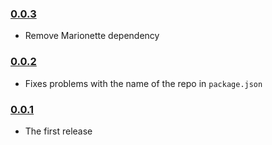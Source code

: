 ### [0.0.3](https://github.com/jmeas/backbone.overlay-view/releases/tag/v0.0.3)

- Remove Marionette dependency

### [0.0.2](https://github.com/jmeas/backbone.overlay-view/releases/tag/v0.0.2)

- Fixes problems with the name of the repo in `package.json`

### [0.0.1](https://github.com/jmeas/backbone.overlay-view/releases/tag/v0.0.1)

- The first release